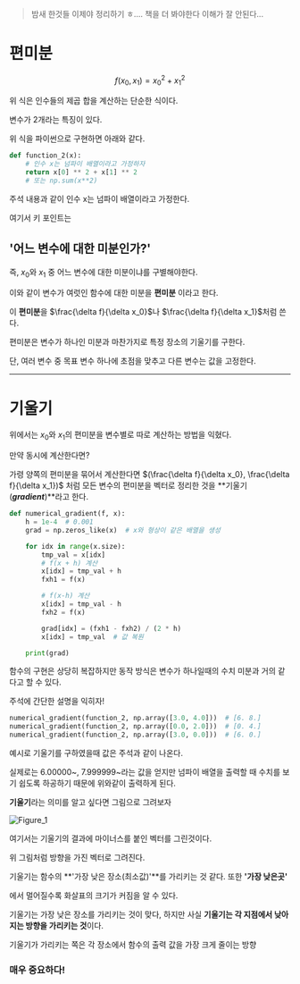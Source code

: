 > 밤새 한것들 이제야 정리하기 ㅎ.... 책을 더 봐야한다 이해가 잘 안된다...

# 편미분

$$f(x_0, x_1) = x_0^2 + x_1^2$$

위 식은 인수들의 제곱 합을 계산하는 단순한 식이다.

변수가 2개라는 특징이 있다.

위 식을 파이썬으로 구현하면 아래와 같다.

```python
def function_2(x):
    # 인수 x는 넘파이 배열이라고 가정하자
    return x[0] ** 2 + x[1] ** 2
    # 또는 np.sum(x**2)
```

주석 내용과 같이 인수 x는 넘파이 배열이라고 가정한다. 

여기서 키 포인트는

## '어느 변수에 대한 미분인가?'

즉, $x_0$와 $x_1$ 중 어느 변수에 대한 미분이냐를 구별해야한다.

이와 같이 변수가 여럿인 함수에 대한 미분을 **편미분** 이라고 한다. 

이 **편미분**을 $\frac{\delta f}{\delta x_0}$나 $\frac{\delta f}{\delta x_1}$처럼 쓴다.

편미분은 변수가 하나인 미분과 마찬가지로 특정 장소의 기울기를 구한다.

단, 여러 변수 중 목표 변수 하나에 초점을 맞추고 다른 변수는 값을 고정한다.

---

# 기울기

위에서는 $x_0$와 $x_1$의 편미분을 변수별로 따로 계산하는 방법을 익혔다.

만약 동시에 계산한다면?

가령 양쪽의 편미분을 묶어서 계산한다면 $(\frac{\delta f}{\delta x_0}, \frac{\delta f}{\delta x_1})$ 처럼 모든 변수의 편미분을 벡터로 정리한 것을 **기울기(***gradient***)**라고 한다.

```python
def numerical_gradient(f, x):
    h = 1e-4  # 0.001
    grad = np.zeros_like(x)  # x와 형상이 같은 배열을 생성

    for idx in range(x.size):
        tmp_val = x[idx]
        # f(x + h) 계산
        x[idx] = tmp_val + h
        fxh1 = f(x)

        # f(x-h) 계산
        x[idx] = tmp_val - h
        fxh2 = f(x)

        grad[idx] = (fxh1 - fxh2) / (2 * h)
        x[idx] = tmp_val  # 값 복원

    print(grad)
```

함수의 구현은 상당히 복잡하지만 동작 방식은 변수가 하나일때의 수치 미분과 거의 같다고 할 수 있다.

주석에 간단한 설명을 익히자!

```python
numerical_gradient(function_2, np.array([3.0, 4.0]))  # [6. 8.]
numerical_gradient(function_2, np.array([0.0, 2.0]))  # [0. 4.]
numerical_gradient(function_2, np.array([3.0, 0.0]))  # [6. 0.]
```

예시로 기울기를 구하였을때 값은 주석과 같이 나온다.

실제로는 6.00000~, 7.999999~라는 값을 얻지만 넘파이 배열을 출력할 때 수치를 보기 쉽도록 하공하기 때문에 위와같이 출력하게 된다.

**기울기**라는 의미를 알고 싶다면 그림으로 그려보자

![Figure_1](https://user-images.githubusercontent.com/5088870/107873227-6590dc00-6ef4-11eb-9f84-44ad585d2af2.png)


여기서는 기울기의 결과에 마이너스를 붙인 벡터를 그린것이다.

위 그림처럼 방향을 가진 벡터로 그려진다.

기울기는 함수의 **'가장 낮은 장소(최소값)'**를 가리키는 것 같다. 또한 **'가장 낮은곳'**

에서 멀어질수록 화살표의 크기가 커짐을 알 수 있다.

기울기는 가장 낮은 장소를 가리키는 것이 맞다, 하지만 사실 **기울기는 각 지점에서 낮아지는 방향을 가리키는 것**이다.

기울기가 가리키는 쪽은 각 장소에서 함수의 출력 값을 가장 크게 줄이는 방향

### 매우 중요하다!
